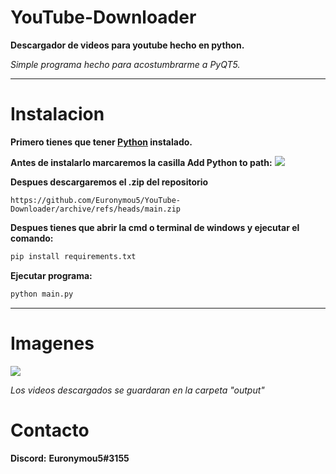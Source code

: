# YouTube-Downloader
**Descargador de videos para youtube hecho en python.** 

*Simple programa hecho para acostumbrarme a PyQT5.*

---------

# Instalacion
**Primero tienes que tener [Python](https://www.python.org/downloads/) instalado.**

**Antes de instalarlo marcaremos la casilla Add Python to path:**
<img src="https://miro.medium.com/max/1344/0*7nOyowsPsGI19pZT.png">

**Despues descargaremos el .zip del repositorio**
```
https://github.com/Euronymou5/YouTube-Downloader/archive/refs/heads/main.zip
```

**Despues tienes que abrir la cmd o terminal de windows y ejecutar el comando:**
```bash
pip install requirements.txt
```

**Ejecutar programa:**

```bash
python main.py
```
------------------

# Imagenes

<img src="https://media.discordapp.net/attachments/995599976463859713/1151002427739353169/image.png?width=560&height=312">

*Los videos descargados se guardaran en la carpeta "output"*

# Contacto
**Discord:** **Euronymou5#3155**
